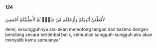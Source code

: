 ##### 124

<span class="ayah">لَأُقَطِّعَنَّ أَيْدِيَكُمْ وَأَرْجُلَكُم مِّنْ خِلَٰفٍۢ ثُمَّ لَأُصَلِّبَنَّكُمْ أَجْمَعِينَ</span>

<span class="ayah_translation">demi, sesungguhnya aku akan memotong tangan dan kakimu dengan bersilang secara bertimbal balik, kemudian sungguh-sungguh aku akan menyalib kamu semuanya".</span>
